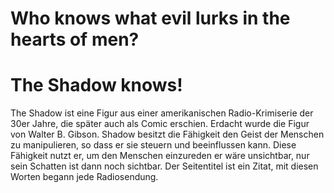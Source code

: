 # Who knows what evil lurks in the hearts of men? 
# The Shadow knows!

The Shadow ist eine Figur aus einer amerikanischen Radio-Krimiserie der 30er Jahre, die später auch als Comic erschien. Erdacht wurde die Figur von Walter B. Gibson.
Shadow besitzt die Fähigkeit den Geist der Menschen zu manipulieren, so dass er sie steuern und beeinflussen kann. Diese Fähigkeit nutzt er, um den Menschen einzureden er wäre unsichtbar, nur sein Schatten ist dann noch sichtbar.
Der Seitentitel ist ein Zitat, mit diesen Worten begann jede Radiosendung.
